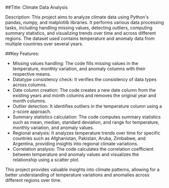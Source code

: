 ##Title: Climate Data Analysis

Description:
This project aims to analyze climate data using Python's pandas, numpy, and matplotlib libraries. It performs various data processing tasks, including handling missing values, detecting outliers, computing summary statistics, and visualizing trends over time and across different regions. The dataset used contains temperature and anomaly data from multiple countries over several years.

##Key Features:
- Missing values handling: The code fills missing values in the temperature, monthly variation, and anomaly columns with their respective means.
- Datatype consistency check: It verifies the consistency of data types across columns.
- Date column creation: The code creates a new date column from the existing years and month columns and removes the original year and month columns.
- Outlier detection: It identifies outliers in the temperature column using a z-score approach.
- Summary statistics calculation: The code computes summary statistics such as mean, median, standard deviation, and range for temperature, monthly variation, and anomaly values.
- Regional analysis: It analyzes temperature trends over time for specific countries such as Afghanistan, Pakistan, Aruba, Zimbabwe, and Argentina, providing insights into regional climate variations.
- Correlation analysis: The code calculates the correlation coefficient between temperature and anomaly values and visualizes the relationship using a scatter plot.

This project provides valuable insights into climate patterns, allowing for a better understanding of temperature variations and anomalies across different regions over time.
